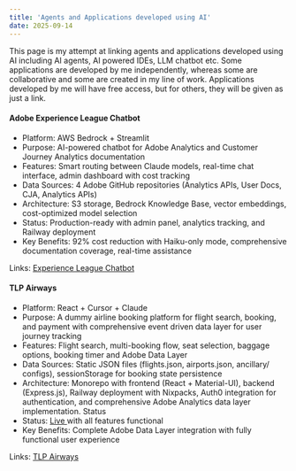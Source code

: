```yaml
---
title: 'Agents and Applications developed using AI'
date: 2025-09-14
---
```


This page is my attempt at linking agents and applications developed using AI including AI agents, AI powered IDEs, LLM chatbot etc. Some applications are developed by me independently, whereas some are collaborative and some are created in my line of work. Applications developed by me will have free access, but for others, they will be given as just a link.

#### Adobe Experience League Chatbot

- Platform: AWS Bedrock + Streamlit
- Purpose: AI-powered chatbot for Adobe Analytics and Customer Journey Analytics documentation
- Features: Smart routing between Claude models, real-time chat interface, admin dashboard with cost tracking
- Data Sources: 4 Adobe GitHub repositories (Analytics APIs, User Docs, CJA, Analytics APIs)
- Architecture: S3 storage, Bedrock Knowledge Base, vector embeddings, cost-optimized model selection
- Status: Production-ready with admin panel, analytics tracking, and Railway deployment
- Key Benefits: 92% cost reduction with Haiku-only mode, comprehensive documentation coverage, real-time assistance

Links: <a href="https://chatbot.thelearningproject.in/" target="_blank">Experience League Chatbot</a>

#### TLP Airways

- Platform: React + Cursor + Claude
- Purpose: A dummy airline booking platform for flight search, booking, and payment with comprehensive event driven data layer for user journey tracking
- Features: Flight search, multi-booking flow, seat selection, baggage options, booking timer and Adobe Data Layer
- Data Sources: Static JSON files (flights.json, airports.json, ancillary/ configs), sessionStorage for booking state persistence
- Architecture: Monorepo with frontend (React + Material-UI), backend (Express.js), Railway deployment with Nixpacks, Auth0 integration for authentication, and comprehensive Adobe Analytics data layer implementation.
  Status
- Status: <a href = "https://tlpairways.thelearningproject.in/" target = "_blank"> Live </a> with all features functional
- Key Benefits: Complete Adobe Data Layer integration with fully functional user experience

Links: <a href="https://tlpairways.thelearningproject.in/" target="_blank">TLP Airways</a>
